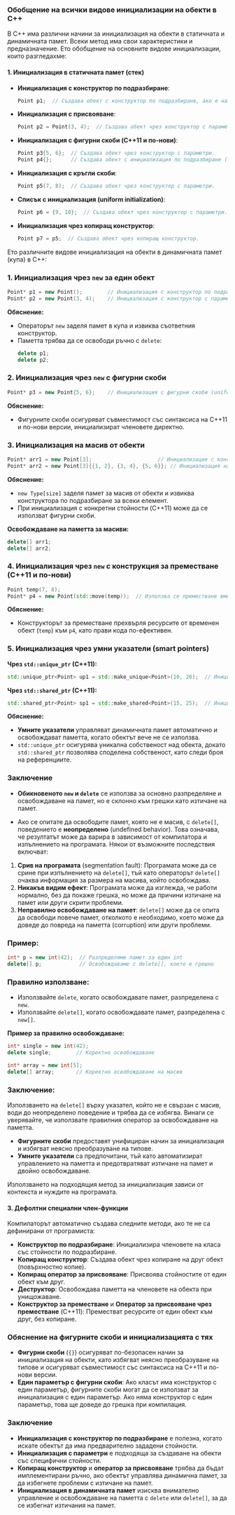 ### Обобщение на всички видове инициализации на обекти в C++

В C++ има различни начини за инициализация на обекти в статичната и динамичната памет. Всеки метод има свои характеристики и предназначение. Ето обобщение на основните видове инициализации, които разгледахме:

#### 1. **Инициализация в статичната памет (стек)**

- **Инициализация с конструктор по подразбиране**:
  ```cpp
  Point p1;  // Създава обект с конструктор по подразбиране, ако е наличен.
  ```

- **Инициализация с присвояване**:
  ```cpp
  Point p2 = Point(3, 4);  // Създава обект чрез конструктор с параметри.
  ```

- **Инициализация с фигурни скоби (C++11 и по-нови)**:
  ```cpp
  Point p3{5, 6};  // Създава обект чрез конструктор с параметри.
  Point p4{};      // Създава обект с инициализация по подразбиране (нулеви стойности за членовете).
  ```

- **Инициализация с кръгли скоби**:
  ```cpp
  Point p5(7, 8);  // Създава обект чрез конструктор с параметри.
  ```

- **Списък с инициализация (uniform initialization)**:
  ```cpp
  Point p6 = {9, 10};  // Създава обект чрез конструктор с параметри.
  ```

- **Инициализация чрез копиращ конструктор**:
  ```cpp
  Point p7 = p5;  // Създава обект чрез копиращ конструктор.
  ```

Ето различните видове инициализация на обекти в динамичната памет (купа) в C++:

### 1. **Инициализация чрез `new` за един обект**
```cpp
Point* p1 = new Point();        // Инициализация с конструктор по подразбиране
Point* p2 = new Point(3, 4);    // Инициализация с конструктор с параметри
```

**Обяснение:**
- Операторът `new` заделя памет в купа и извиква съответния конструктор.
- Паметта трябва да се освободи ръчно с `delete`:
  ```cpp
  delete p1;
  delete p2;
  ```

### 2. **Инициализация чрез `new` с фигурни скоби**
```cpp
Point* p3 = new Point{5, 6};    // Инициализация с фигурни скоби (uniform initialization)
```

**Обяснение:**
- Фигурните скоби осигуряват съвместимост със синтаксиса на C++11 и по-нови версии, инициализират членовете директно.

### 3. **Инициализация на масив от обекти**
```cpp
Point* arr1 = new Point[3];                     // Инициализация с конструктор по подразбиране за всеки елемент
Point* arr2 = new Point[3]{{1, 2}, {3, 4}, {5, 6}}; // Инициализация на масив с конкретни стойности
```

**Обяснение:**
- `new Type[size]` заделя памет за масив от обекти и извиква конструктора по подразбиране за всеки елемент.
- При инициализация с конкретни стойности (C++11) може да се използват фигурни скоби.

**Освобождаване на паметта за масиви:**
```cpp
delete[] arr1;
delete[] arr2;
```

### 4. **Инициализация чрез `new` с конструкция за преместване (C++11 и по-нови)**
```cpp
Point temp(7, 8);
Point* p4 = new Point(std::move(temp));  // Използва се преместване вместо копиране
```

**Обяснение:**
- Конструкторът за преместване прехвърля ресурсите от временен обект (`temp`) към `p4`, като прави кода по-ефективен.

### 5. **Инициализация чрез умни указатели (smart pointers)**
**Чрез `std::unique_ptr` (C++11):**
```cpp
std::unique_ptr<Point> up1 = std::make_unique<Point>(10, 20);  // Инициализация с конструктор с параметри
```

**Чрез `std::shared_ptr` (C++11):**
```cpp
std::shared_ptr<Point> sp1 = std::make_shared<Point>(15, 25);  // Инициализация с конструктор с параметри
```

**Обяснение:**
- **Умните указатели** управляват динамичната памет автоматично и освобождават паметта, когато обектът вече не се използва.
- `std::unique_ptr` осигурява уникална собственост над обекта, докато `std::shared_ptr` позволява споделена собственост, като следи броя на референциите.

### Заключение
- **Обикновеното `new` и `delete`** се използва за основно разпределяне и освобождаване на памет, но е склонно към грешки като изтичане на памет.
  
- Ако се опитате да освободите памет, която не е масив, с `delete[]`, поведението е **неопределено** (undefined behavior). Това означава, че резултатът може да варира в зависимост от компилатора и изпълнението на програмата. Някои от възможните последствия включват:

1. **Срив на програмата** (segmentation fault): Програмата може да се срине при изпълнението на `delete[]`, тъй като операторът `delete[]` очаква информация за размера на масива, който освобождава.
2. **Никакъв видим ефект**: Програмата може да изглежда, че работи нормално, без да покаже грешка, но може да причини изтичане на памет или други скрити проблеми.
3. **Неправилно освобождаване на памет**: `delete[]` може да се опита да освободи повече памет, отколкото е необходимо, което може да доведе до повреда на паметта (corruption) или други проблеми.

### Пример:
```cpp
int* p = new int(42);  // Разпределяме памет за един int
delete[] p;            // Освобождаваме с delete[], което е грешно
```

### Правилно използване:
- Използвайте `delete`, когато освобождавате памет, разпределена с `new`.
- Използвайте `delete[]`, когато освобождавате памет, разпределена с `new[]`.

**Пример за правилно освобождаване:**
```cpp
int* single = new int(42);
delete single;        // Коректно освобождаване

int* array = new int[5];
delete[] array;       // Коректно освобождаване на масив
```

### Заключение:
Използването на `delete[]` върху указател, който не е свързан с масив, води до неопределено поведение и трябва да се избягва. Винаги се уверявайте, че използвате правилния оператор за освобождаване на паметта.
- **Фигурните скоби** предоставят унифициран начин за инициализация и избягват неясно преобразуване на типове.
- **Умните указатели** са предпочитани, тъй като автоматизират управлението на паметта и предотвратяват изтичане на памет и двойно освобождаване.

Използването на подходящия метод за инициализация зависи от контекста и нуждите на програмата.

#### 3. **Дефолтни специални член-функции**
Компилаторът автоматично създава следните методи, ако те не са дефинирани от програмиста:
- **Конструктор по подразбиране**: Инициализира членовете на класа със стойности по подразбиране.
- **Копиращ конструктор**: Създава обект чрез копиране на друг обект (повърхностно копие).
- **Копиращ оператор за присвояване**: Присвоява стойностите от един обект към друг.
- **Деструктор**: Освобождава паметта на членовете на обекта при унищожаване.
- **Конструктор за преместване** и **Оператор за присвояване чрез преместване** (C++11): Преместват ресурсите от един обект към друг, без копиране.

### Обяснение на фигурните скоби и инициализацията с тях
- **Фигурни скоби** (`{}`) осигуряват по-безопасен начин за инициализация на обекти, като избягват неясно преобразуване на типове и осигуряват съвместимост със синтаксиса на C++11 и по-нови версии.
- **Един параметър с фигурни скоби**: Ако класът има конструктор с един параметър, фигурните скоби могат да се използват за инициализация с един параметър. Ако няма конструктор с един параметър, това ще доведе до грешка при компилация.

### Заключение
- **Инициализация с конструктор по подразбиране** е полезна, когато искате обектът да има предварително зададени стойности.
- **Инициализация с параметри** е подходяща за създаване на обекти със специфични стойности.
- **Копиращ конструктор** и **оператор за присвояване** трябва да бъдат имплементирани ръчно, ако обектът управлява динамична памет, за да избегнете проблеми с изтичане на памет.
- **Инициализация в динамичната памет** изисква внимателно управление и освобождаване на паметта с `delete` или `delete[]`, за да се избегнат изтичания на памет.